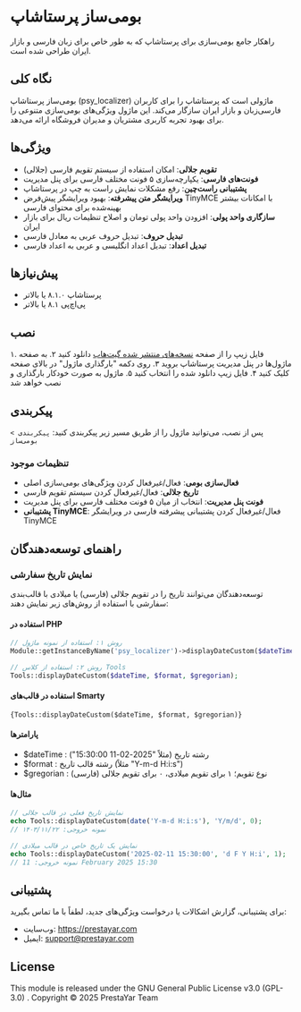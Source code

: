 # بومی‌ساز پرستاشاپ

راهکار جامع بومی‌سازی برای پرستاشاپ که به طور خاص برای زبان فارسی و بازار ایران طراحی شده است.

## نگاه کلی

بومی‌ساز پرستاشاپ (psy_localizer) ماژولی است که پرستاشاپ را برای کاربران فارسی‌زبان و بازار ایران سازگار می‌کند. این ماژول ویژگی‌های بومی‌سازی متنوعی را برای بهبود تجربه کاربری مشتریان و مدیران فروشگاه ارائه می‌دهد.

## ویژگی‌ها

- **تقویم جلالی**: امکان استفاده از سیستم تقویم فارسی (جلالی)
- **فونت‌های فارسی**: یکپارچه‌سازی ۵ فونت مختلف فارسی برای پنل مدیریت
- **پشتیبانی راست‌چین**: رفع مشکلات نمایش راست به چپ در پرستاشاپ
- **ویرایشگر متن پیشرفته**: بهبود ویرایشگر پیش‌فرض TinyMCE با امکانات بیشتر بهینه‌شده برای محتوای فارسی
- **سازگاری واحد پولی**: افزودن واحد پولی تومان و اصلاح تنظیمات ریال برای بازار ایران
- **تبدیل حروف**: تبدیل حروف عربی به معادل فارسی
- **تبدیل اعداد**: تبدیل اعداد انگلیسی و عربی به اعداد فارسی

## پیش‌نیازها

- پرستاشاپ ۸.۱.۰ یا بالاتر
- پی‌اچ‌پی ۸.۱ یا بالاتر

## نصب

۱. فایل زیپ را از صفحه [نسخه‌های منتشر شده گیت‌هاب](https://github.com/prestayar/psy_localizer/releases) دانلود کنید
۲. به صفحه ماژول‌ها در پنل مدیریت پرستاشاپ بروید
۳. روی دکمه "بارگذاری ماژول" در بالای صفحه کلیک کنید
۴. فایل زیپ دانلود شده را انتخاب کنید
۵. ماژول به صورت خودکار بارگذاری و نصب خواهد شد

## پیکربندی

پس از نصب، می‌توانید ماژول را از طریق مسیر زیر پیکربندی کنید:
`پیکربندی > بومی‌ساز`

### تنظیمات موجود

- **فعال‌سازی بومی**: فعال/غیرفعال کردن ویژگی‌های بومی‌سازی اصلی
- **تاریخ جلالی**: فعال/غیرفعال کردن سیستم تقویم فارسی
- **فونت پنل مدیریت**: انتخاب از میان ۵ فونت مختلف فارسی برای پنل مدیریت
- **پشتیبانی TinyMCE**: فعال/غیرفعال کردن پشتیبانی پیشرفته فارسی در ویرایشگر TinyMCE

## راهنمای توسعه‌دهندگان

### نمایش تاریخ سفارشی

توسعه‌دهندگان می‌توانند تاریخ را در تقویم جلالی (فارسی) یا میلادی با قالب‌بندی سفارشی با استفاده از روش‌های زیر نمایش دهند:

#### استفاده در PHP

```php
// روش ۱: استفاده از نمونه ماژول
Module::getInstanceByName('psy_localizer')->displayDateCustom($dateTime, $format, $gregorian);

// روش ۲: استفاده از کلاس Tools
Tools::displayDateCustom($dateTime, $format, $gregorian);
```

#### استفاده در قالب‌های Smarty

```smarty
{Tools::displayDateCustom($dateTime, $format, $gregorian)}
```

#### پارامترها
- $dateTime : رشته تاریخ (مثلاً "2025-02-11 15:30:00")
- $format : رشته قالب تاریخ (مثلاً "Y-m-d H:i:s")
- $gregorian : نوع تقویم؛ ۱ برای تقویم میلادی، ۰ برای تقویم جلالی (فارسی)

#### مثال‌ها
```php
// نمایش تاریخ فعلی در قالب جلالی
echo Tools::displayDateCustom(date('Y-m-d H:i:s'), 'Y/m/d', 0);
// نمونه خروجی: ۱۴۰۳/۱۱/۲۲

// نمایش یک تاریخ خاص در قالب میلادی
echo Tools::displayDateCustom('2025-02-11 15:30:00', 'd F Y H:i', 1);
// نمونه خروجی: 11 February 2025 15:30
```

## پشتیبانی

برای پشتیبانی، گزارش اشکالات یا درخواست ویژگی‌های جدید، لطفاً با ما تماس بگیرید:

- وب‌سایت: https://prestayar.com
- ایمیل: support@prestayar.com

## License
This module is released under the GNU General Public License v3.0 (GPL-3.0) .
Copyright © 2025 PrestaYar Team

